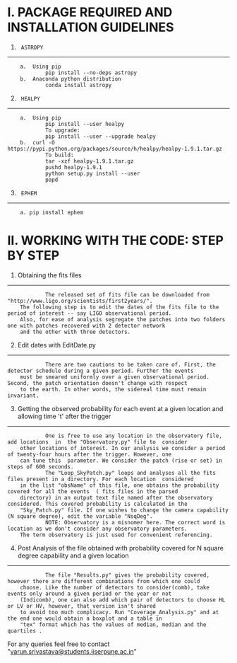 I. PACKAGE REQUIRED AND INSTALLATION GUIDELINES
================================================

1.		ASTROPY
------------------------------------------------
		a.	Using pip
				pip install --no-deps astropy
		b.	Anaconda python distribution
				conda install astropy

2.		HEALPY
------------------------------------------------
		a.	Using pip
				pip install --user healpy
				To upgrade:
				pip install --user --upgrade healpy
		b.	curl -O https://pypi.python.org/packages/source/h/healpy/healpy-1.9.1.tar.gz
				To build:
				tar -xzf healpy-1.9.1.tar.gz
				pushd healpy-1.9.1
				python setup.py install --user
				popd

3.		EPHEM
------------------------------------------------
		a. pip install ephem


II. WORKING WITH THE CODE: STEP BY STEP
================================================

1.	Obtaining the fits files
------------------------------------------------
				The released set of fits file can be downloaded from "http://www.ligo.org/scientists/first2years/".
		The following step is to edit the dates of the fits file to the period of interest -- say LIGO observational period.
		Also, for ease of analysis segregate the patches into two folders one with patches recovered with 2 detector network 
		and the other with three detectors.

2.	Edit dates with EditDate.py
------------------------------------------------
				There are two cautions to be taken care of. First, the detector schedule during a given period. Further the events
		must be smeared uniformly over a given observational period. Second, the patch orientation doesn't change with respect 
		to the earth. In other words, the sidereal time must remain invariant. 

3.	Getting the observed probability for each event at a given location and allowing time 't' after the trigger
------------------------------------------------
				One is free to use any location in the observatory file, add locations  in  the "Observatory.py" file to  consider
		other locations of interest. In our analysis we consider a period of twenty-four hours after the trigger. However, one
		can tune this  parameter. We consider the patch (rise or set) in steps of 600 seconds. 
				The "Loop_SkyPatch.py" loops and analyses all the fits files present in a directory. For each location  considered 
		in the list "obsName" of this file, one obtains the probability covered for all the events  ( fits files in the parsed 
		directory) in an output text file named after the observatory considered. This covered probability is calculated in the 
		"Sky_Patch.py" file. If one wishes to change the camera capability (N square degree), edit the variable "NsqDeg". 
				NOTE: Observatory is a misnomer here. The correct word is location as we don't consider any observatory parameters. 
		The term observatory is just used for convenient referencing.
				
4.	Post Analysis of the file obtained with probability covered for N square degree capability and a given location
------------------------------------------------
				The file "Results.py" gives the probability covered, however there are different combinations from which one could
		choose. Like the number of detectors to consider(comb), take events only around a given period or the year or not 
		(Indicomb), one can also add which pair of detectors to choose HL or LV or HV, however, that version isn't shared 
		to avoid too much complicacy. Run "Coverage_Analysis.py" and at the end one would obtain a boxplot and a table in 
		"tex" format which has the values of median, median and the quartiles . 
	
For any queries feel free to contact "varun.srivastava@students.iiserpune.ac.in"
